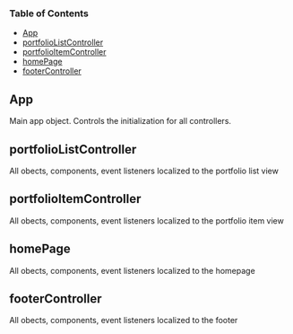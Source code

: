<!-- Generated by documentation.js. Update this documentation by updating the source code. -->

### Table of Contents

-   [App](#app)
-   [portfolioListController](#portfoliolistcontroller)
-   [portfolioItemController](#portfolioitemcontroller)
-   [homePage](#homepage)
-   [footerController](#footercontroller)

## App

Main app object. Controls the initialization for all 
controllers.

## portfolioListController

All obects, components, event listeners localized to the portfolio list view

## portfolioItemController

All obects, components, event listeners localized to the portfolio item view

## homePage

All obects, components, event listeners localized to the homepage

## footerController

All obects, components, event listeners localized to the footer

